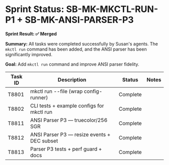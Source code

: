 # Sprint Status: SB-MK-MKCTL-RUN-P1 + SB-MK-ANSI-PARSER-P3

**Sprint Result: ✅ Merged**

**Summary:** All tasks were completed successfully by Susan's agents. The `mkctl run` command has been added, and the ANSI parser has been significantly improved.

**Goal:** Add `mkctl run` command and improve ANSI parser fidelity.

| Task ID | Description                                    | Status   | Notes |
| ------- | ---------------------------------------------- | -------- | ----- |
| T8801   | mkctl run --file <config> (wrap config-runner) | Complete |       |
| T8802   | CLI tests + example configs for mkctl run      | Complete |       |
| T8811   | ANSI Parser P3 — truecolor/256 SGR             | Complete |       |
| T8812   | ANSI Parser P3 — resize events + DEC subset    | Complete |       |
| T8813   | Parser P3 tests + perf guard + docs            | Complete |       |
